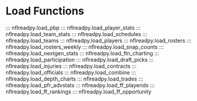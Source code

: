 # Load Functions

::: nflreadpy.load_pbp
::: nflreadpy.load_player_stats
::: nflreadpy.load_team_stats
::: nflreadpy.load_schedules
::: nflreadpy.load_teams
::: nflreadpy.load_players
::: nflreadpy.load_rosters
::: nflreadpy.load_rosters_weekly
::: nflreadpy.load_snap_counts
::: nflreadpy.load_nextgen_stats
::: nflreadpy.load_ftn_charting
::: nflreadpy.load_participation
::: nflreadpy.load_draft_picks
::: nflreadpy.load_injuries
::: nflreadpy.load_contracts
::: nflreadpy.load_officials
::: nflreadpy.load_combine
::: nflreadpy.load_depth_charts
::: nflreadpy.load_trades
::: nflreadpy.load_pfr_advstats
::: nflreadpy.load_ff_playerids
::: nflreadpy.load_ff_rankings
::: nflreadpy.load_ff_opportunity
